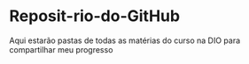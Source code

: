 # Reposit-rio-do-GitHub
Aqui estarão pastas de todas as matérias do curso na DIO para compartilhar meu progresso
